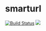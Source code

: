 # smarturl
> 

[![Build Status](https://travis-ci.org/thiagoferrax/little-url.svg?branch=master)](https://travis-ci.org/thiagoferrax/little-url)
<a href="https://opensource.org/licenses/MIT"><img src="https://img.shields.io/badge/License-MIT-blue.svg"></a>

